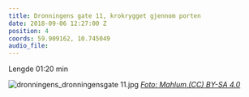 ```yaml
---
title: Dronningens gate 11, krokrygget gjennom porten
date: 2018-09-06 12:27:00 Z
position: 4
coords: 59.909162, 10.745049
audio_file: 
---
```


Lengde 01:20 min


![dronningens_dronningensgate 11.jpg](/uploads/dronningens_dronningensgate%2011.jpg)
*[Foto: Mahlum,(CC) BY-SA 4.0](https://digitaltmuseum.no/011085440997/magistratgarden-dronningensgate-11)*
